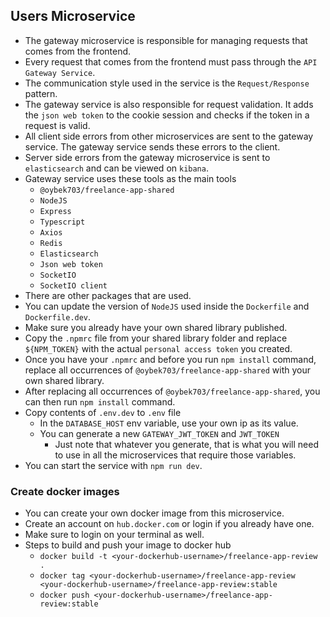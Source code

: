 ## Users Microservice
* The gateway microservice is responsible for managing requests that comes from the frontend.
* Every request that comes from the frontend must pass through the `API Gateway Service`.
* The communication style used in the service is the `Request/Response` pattern.
* The gateway service is also responsible for request validation. It adds the `json web token` to the cookie session and checks if the token in a request is valid.
* All client side errors from other microservices are sent to the gateway service. The gateway service sends these errors to the client.
* Server side errors from the gateway microservice is sent to `elasticsearch` and can be viewed on `kibana`.
* Gateway service uses these tools as the main tools
    * `@oybek703/freelance-app-shared`
    * `NodeJS`
    * `Express`
    * `Typescript`
    * `Axios`
    * `Redis`
    * `Elasticsearch`
    * `Json web token`
    * `SocketIO`
    * `SocketIO client`
* There are other packages that are used.
* You can update the version of `NodeJS` used inside the `Dockerfile` and `Dockerfile.dev`.
* Make sure you already have your own shared library published.
* Copy the `.npmrc` file from your shared library folder and replace `${NPM_TOKEN}` with the actual `personal access token` you created.
* Once you have your `.npmrc` and before you run `npm install` command, replace all occurrences of `@oybek703/freelance-app-shared` with your own shared library.
* After replacing all occurrences of `@oybek703/freelance-app-shared`, you can then run `npm install` command.
* Copy contents of `.env.dev` to `.env` file
    * In the `DATABASE_HOST` env variable, use your own ip as its value.
    * You can generate a new `GATEWAY_JWT_TOKEN` and `JWT_TOKEN`
        * Just note that whatever you generate, that is what you will need to use in all the microservices that require those variables.
* You can start the service with `npm run dev`.

### Create docker images
* You can create your own docker image from this microservice.
* Create an account on `hub.docker.com` or login if you already have one.
* Make sure to login on your terminal as well.
* Steps to build and push your image to docker hub
    * `docker build -t <your-dockerhub-username>/freelance-app-review .`
    * `docker tag <your-dockerhub-username>/freelance-app-review <your-dockerhub-username>/freelance-app-review:stable`
    * `docker push <your-dockerhub-username>/freelance-app-review:stable`
